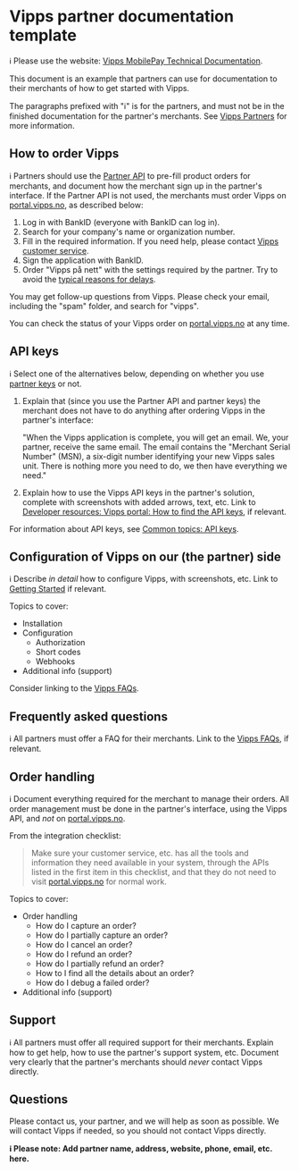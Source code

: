<!-- START_METADATA
---
title: Partner documentation template
sidebar_label: Partner documentation template
sidebar_position: 90
pagination_next: null
pagination_prev: null
---
END_METADATA -->

# Vipps partner documentation template

<!-- START_COMMENT -->
ℹ️ Please use the website:
[Vipps MobilePay Technical Documentation](https://developer.vippsmobilepay.com/docs/vipps-partner/).
<!-- END_COMMENT -->

This document is an example that partners can use for documentation to their
merchants of how to get started with Vipps.

The paragraphs prefixed with "ℹ️" is for the partners, and must not be in the
finished documentation for the partner's merchants. See
[Vipps Partners](https://developer.vippsmobilepay.com/docs/vipps-partner)
for more information.

## How to order Vipps

ℹ️ Partners should use the
[Partner API](https://developer.vippsmobilepay.com/docs/APIs/partner-api)
to pre-fill product orders for merchants,
and document how the merchant sign up in the partner's interface.
If the Partner API is not used, the merchants must order Vipps on
[portal.vipps.no](https://portal.vipps.no), as described below:

1. Log in with BankID (everyone with BankID can log in).
2. Search for your company's name or organization number.
3. Fill in the required information.
   If you need help, please contact
   [Vipps customer service](https://vipps.no/kontakt-oss/).
4. Sign the application with BankID.
5. Order "Vipps på nett" with the settings required by the partner.
   Try to avoid the
   [typical reasons for delays](https://developer.vippsmobilepay.com/docs/vipps-partner#typical-reasons-for-delays).

You may get follow-up questions from Vipps. Please check your email,
including the "spam" folder, and search for "vipps".

You can check the status of your Vipps order on
[portal.vipps.no](https://portal.vipps.no)
at any time.

## API keys

ℹ️ Select one of the alternatives below, depending on whether you
use
[partner keys](https://developer.vippsmobilepay.com/docs/vipps-partner/partner-keys)
or not.

1. Explain that (since you use the Partner API and partner keys) the merchant
   does not have to do anything after ordering Vipps in the partner's interface:

   "When the Vipps application is complete, you will get an email.
   We, your partner, receive the same email.
   The email contains the "Merchant Serial Number" (MSN),
   a six-digit number identifying your new Vipps sales unit.
   There is nothing more you need to do, we then have everything we need."

2. Explain how to use the Vipps API keys in the partner's solution,
   complete with screenshots with added arrows, text, etc.
   Link to
   [Developer resources: Vipps portal: How to find the API keys](https://developer.vippsmobilepay.com/docs/vipps-developers/developer-resources/portal),
   if relevant.

For information about API keys, see
[Common topics: API keys](https://developer.vippsmobilepay.com/docs/vipps-developers/common-topics/api-keys).

## Configuration of Vipps on our (the partner) side

ℹ️ Describe *in detail* how to configure Vipps, with screenshots, etc.
Link to
[Getting Started](https://developer.vippsmobilepay.com/docs/vipps-developers/getting-started)
if relevant.

Topics to cover:

* Installation
* Configuration
  * Authorization
  * Short codes
  * Webhooks
* Additional info (support)

Consider linking to the
[Vipps FAQs](https://developer.vippsmobilepay.com/docs/vipps-developers/faqs).

## Frequently asked questions

ℹ️ All partners must offer a FAQ for their merchants.
Link to the
[Vipps FAQs](https://developer.vippsmobilepay.com/docs/vipps-developers/faqs),
if relevant.

## Order handling

ℹ️ Document everything required for the merchant to manage their orders.
All order management must be done in the partner's interface, using the Vipps API,
and *not* on [portal.vipps.no](https://portal.vipps.no).

From the integration checklist:

> Make sure your customer service, etc. has all the tools and information they need
> available in your system, through the APIs listed in the first item in this
> checklist, and that they do not need to visit [portal.vipps.no](https://portal.vipps.no) for normal work.

Topics to cover:

* Order handling
  * How do I capture an order?
  * How do I partially capture an order?
  * How do I cancel an order?
  * How do I refund an order?
  * How do I partially refund an order?
  * How to I find all the details about an order?
  * How do I debug a failed order?
* Additional info (support)

## Support

ℹ️ All partners must offer all required support for their merchants.
Explain how to get help, how to use the partner's support system, etc.
Document very clearly that the partner's merchants should *never* contact Vipps directly.

## Questions

Please contact us, your partner, and we will help as soon as possible.
We will contact Vipps if needed, so you should not contact Vipps directly.

**ℹ️ Please note: Add partner name, address, website, phone, email, etc. here.**
